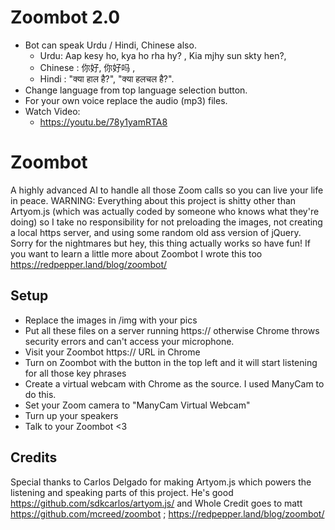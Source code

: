 # Zoombot 2.0

- Bot can speak Urdu / Hindi, Chinese also.
  - Urdu: Aap kesy ho, kya ho rha hy? , Kia mjhy sun skty hen?,
  - Chinese : 你好, 你好吗 ,
  - Hindi : "क्या हाल है?", "क्या हलचल है?".
- Change language from top language selection button.
- For your own voice replace the audio (mp3) files.
- Watch Video:
  - https://youtu.be/78y1yamRTA8

# Zoombot

A highly advanced AI to handle all those Zoom calls so you can live your life in peace. WARNING: Everything about this project is shitty other than Artyom.js (which was actually coded by someone who knows what they're doing) so I take no responsibility for not preloading the images, not creating a local https server, and using some random old ass version of jQuery. Sorry for the nightmares but hey, this thing actually works so have fun! If you want to learn a little more about Zoombot I wrote this too https://redpepper.land/blog/zoombot/

## Setup

- Replace the images in /img with your pics
- Put all these files on a server running https:// otherwise Chrome throws security errors and can't access your microphone.
- Visit your Zoombot https:// URL in Chrome
- Turn on Zoombot with the button in the top left and it will start listening for all those key phrases
- Create a virtual webcam with Chrome as the source. I used ManyCam to do this.
- Set your Zoom camera to "ManyCam Virtual Webcam"
- Turn up your speakers
- Talk to your Zoombot <3

## Credits

Special thanks to Carlos Delgado for making Artyom.js which powers the listening and speaking parts of this project. He's good https://github.com/sdkcarlos/artyom.js/
and Whole Credit goes to matt https://github.com/mcreed/zoombot ; https://redpepper.land/blog/zoombot/
